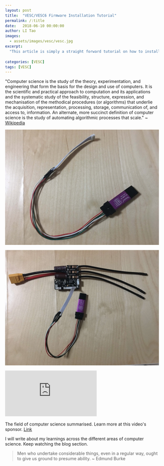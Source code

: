 ```yaml
---
layout: post
title:  "VESC/VESC6 Firmware Installation Tutorial"
permalink: /:title
date:   2018-06-10 00:00:00
author: LI Tao
images:
  - assets/images/vesc/vesc.jpg
excerpt:
  "This article is simply a straight forward tutorial on how to install firmware onto a VESC."

categories: [VESC]
tags: [VESC]
---
```


[//]: # (Image References)
[image1]: assets/images/vesc/stlink.jpg "stlink"
[image2]: assets/images/vesc/vesc.jpg "vesc"

"Computer science is the study of the theory, experimentation, and engineering that form the basis for the design and use of computers. It is the scientific and practical approach to computation and its applications and the systematic study of the feasibility, structure, expression, and mechanisation of the methodical procedures (or algorithms) that underlie the acquisition, representation, processing, storage, communication of, and access to, information. An alternate, more succinct definition of computer science is the study of automating algorithmic processes that scale." ~ [Wikipedia][1]

![alt text][image1]

![alt text][image2]

<div class="container">
<iframe src="https://www.youtube.com/embed/SzJ46YA_RaA?rel=0" frameborder="0" allow="autoplay; encrypted-media" allowfullscreen class="video"></iframe>
</div>


The field of computer science summarised. Learn more at this video's sponsor. [Link](https://brilliant.org/dos)

I will write about my learnings across the different areas of computer science. Keep watching the blog section.

[1]: https://en.wikipedia.org/wiki/Computer_science

> Men who undertake considerable things, even in a regular way, ought to give us ground to presume ability. ~ Edmund Burke
